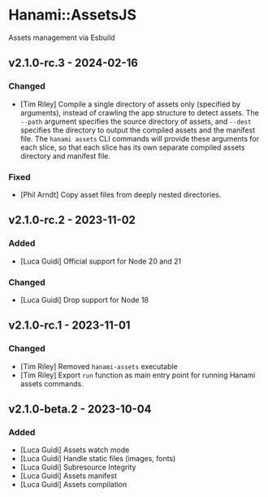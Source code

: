 # Hanami::AssetsJS
Assets management via Esbuild

## v2.1.0-rc.3 - 2024-02-16
### Changed
- [Tim Riley] Compile a single directory of assets only (specified by arguments), instead of crawling the app
  structure to detect assets. The `--path` argument specifies the source directory of assets, and `--dest` specifies
  the directory to output the compiled assets and the manifest file. The `hanami assets` CLI commands will provide
  these arguments for each slice, so that each slice has its own separate compiled assets directory and manifest file.

### Fixed
- [Phil Arndt] Copy asset files from deeply nested directories.

## v2.1.0-rc.2 - 2023-11-02
### Added
- [Luca Guidi] Official support for Node 20 and 21

### Changed
- [Luca Guidi] Drop support for Node 18

## v2.1.0-rc.1 - 2023-11-01
### Changed
- [Tim Riley] Removed `hanami-assets` executable
- [Tim Riley] Export `run` function as main entry point for running Hanami assets commands.

## v2.1.0-beta.2 - 2023-10-04
### Added
- [Luca Guidi] Assets watch mode
- [Luca Guidi] Handle static files (images, fonts)
- [Luca Guidi] Subresource Integrity
- [Luca Guidi] Assets manifest
- [Luca Guidi] Assets compilation
